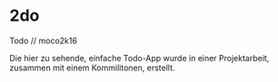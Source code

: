 # 2do
Todo // moco2k16

Die hier zu sehende, einfache Todo-App wurde in einer Projektarbeit, zusammen mit einem Kommilitonen, erstellt.

